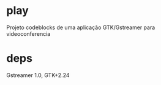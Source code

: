 # play
Projeto codeblocks de uma aplicação GTK/Gstreamer para videoconferencia
# deps
Gstreamer 1.0, GTK+2.24
